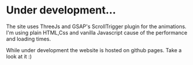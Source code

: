 # Under development...

The site uses ThreeJs and GSAP's ScrollTrigger plugin for the animations.
I'm using plain HTML,Css and vanilla Javascript cause of the performance and loading times.

While under development the website is hosted on github pages. Take a look at it :)
